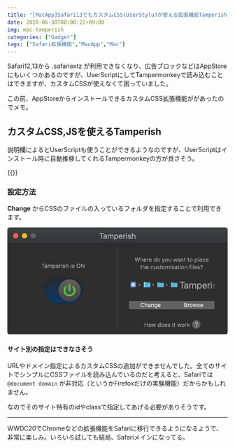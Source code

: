 ```yaml
---
title: "[MacApp]Safari13でもカスタムCSS(UserStylu)が使える拡張機能Tamperish"
date: 2020-06-30T08:00:22+09:00
img: mac-tamperish
categories: ["Gadget"]
tags: ["Safari拡張機能","MacApp","Mac"]
---
```


Safari12,13から .safariextz が利用できなくなり、広告ブロックなどはAppStoreにもいくつかあるのですが、UserScriptにしてTampermonkeyで読み込むことはできますが、カスタムCSSが使えなくて困っていました。

この前、AppStoreからインストールできるカスタムCSS拡張機能ががあったのでメモ。

## カスタムCSS,JSを使えるTamperish

説明欄によるとUserScriptも使うことができるようなのですが、UserScriptはインストール時に自動推移してくれるTampermonkeyの方が良さそう。

{{<blogcard url="https://apps.apple.com/jp/app/tamperish-for-safari/id1516885392">}}

### 設定方法

**Change** からCSSのファイルの入っているフォルダを指定することで利用できます。

![](../../../images/btt-touchbar-cpu-1.jpg)

#### サイト別の指定はできなさそう

URLやドメイン指定によるカスタムCSSの追加ができませんでした。全てのサイトでシンプルにCSSファイルを読み込んでいるのだと考えると、Safariでは `@document domain` が非対応（というかFirefoxだけの実験機能）だからかもしれません。

なのでそのサイト特有のidやclassで指定してあげる必要がありそうです。

***

WWDC20でChromeなどの拡張機能をSafariに移行できるようになるようで、非常に楽しみ。いろいろ試しても結局、Safariメインになってる。